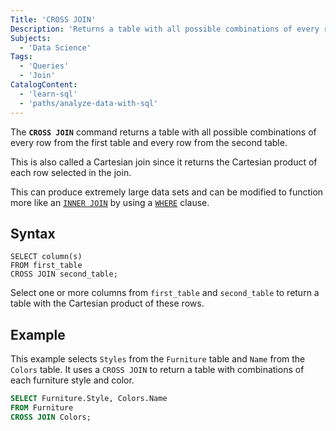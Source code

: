 ```yaml
---
Title: 'CROSS JOIN'
Description: 'Returns a table with all possible combinations of every row from the first table and every row from the second table.'
Subjects:
  - 'Data Science'
Tags:
  - 'Queries'
  - 'Join'
CatalogContent:
  - 'learn-sql'
  - 'paths/analyze-data-with-sql'
---
```


The **`CROSS JOIN`** command returns a table with all possible combinations of every row from the first table and every row from the second table.

This is also called a Cartesian join since it returns the Cartesian product of each row selected in the join.

This can produce extremely large data sets and can be modified to function more like an [`INNER JOIN`](https://www.codecademy.com/resources/docs/sql/commands/inner-join) by using a [`WHERE`](https://www.codecademy.com/resources/docs/sql/commands/where) clause.

## Syntax

```pseudo
SELECT column(s)
FROM first_table
CROSS JOIN second_table;
```

Select one or more columns from `first_table` and `second_table` to return a table with the Cartesian product of these rows.

## Example

This example selects `Styles` from the `Furniture` table and `Name` from the `Colors` table. It uses a `CROSS JOIN` to return a table with combinations of each furniture style and color.

```sql
SELECT Furniture.Style, Colors.Name
FROM Furniture
CROSS JOIN Colors;
```
